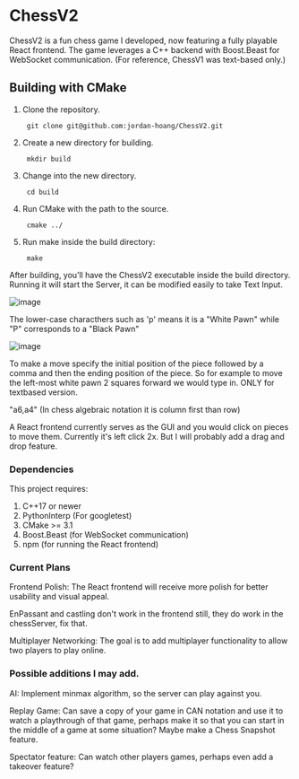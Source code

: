 # ChessV2

ChessV2 is a fun chess game I developed, now featuring a fully playable React frontend. 
The game leverages a C++ backend with Boost.Beast for WebSocket communication. 
(For reference, ChessV1 was text-based only.)


## Building with CMake

1. Clone the repository.

        git clone git@github.com:jordan-hoang/ChessV2.git

2. Create a new directory for building.

        mkdir build

3. Change into the new directory.

        cd build

4. Run CMake with the path to the source.

        cmake ../

5. Run make inside the build directory:

        make

After building, you’ll have the ChessV2 executable inside the build directory. 
Running it will start the Server, it can be modified easily to take Text Input.




![image](https://user-images.githubusercontent.com/36338184/117098456-60893f00-ad23-11eb-9d73-97e0274c440b.png)

The lower-case characthers such as 'p' means it is a "White Pawn" while "P" corresponds to a "Black Pawn"



![image](https://user-images.githubusercontent.com/36338184/117097523-c1634800-ad20-11eb-890a-065a2ac8cc13.png)


To make a move specify the initial position of the piece followed by a comma and then the ending position of the piece.
So for example to move the left-most white pawn 2 squares forward we would type in. ONLY for textbased version.

"a6,a4"   (In chess algebraic notation it is column first than row)

A React frontend currently serves as the GUI and you would click on pieces to move them. 
Currently it's left click 2x. But I will probably add a drag and drop feature.

### Dependencies
This project requires:

1. C++17 or newer
2. PythonInterp (For googletest)
3. CMake >= 3.1
4. Boost.Beast (for WebSocket communication)
5. npm (for running the React frontend)

### Current Plans 

Frontend Polish: The React frontend will receive more polish for better usability and visual appeal.

EnPassant and castling don't work in the frontend still, they do work in the chessServer, fix that.

Multiplayer Networking: The goal is to add multiplayer functionality to allow two players to play online.


### Possible additions I may add.

AI: Implement minmax algorithm, so the server can play against you.

Replay Game: Can save a copy of your game in CAN notation and use it to watch a playthrough of that game, perhaps
make it so that you can start in the middle of a game at some situation? Maybe make a Chess Snapshot feature.

Spectator feature: Can watch other players games, perhaps even add a takeover feature?
